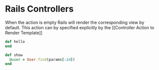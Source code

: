 # Rails Controllers


When the action is empty Rails will render the corresponding view by default. This action can by specified explicitly by the [[Controller Action to Render Template]]

```ruby
def hello
end
```

```ruby
def show
  @user = User.find(params[:id])
end
```